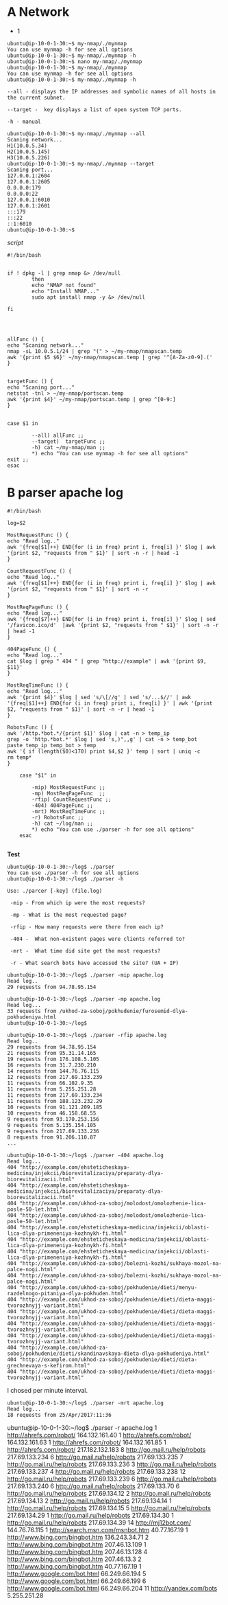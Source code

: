 # A Network
- 1

```
ubuntu@ip-10-0-1-30:~$ my-nmap/./mynmap
You can use mynmap -h for see all options
ubuntu@ip-10-0-1-30:~$ my-nmap/./mynmap -h
ubuntu@ip-10-0-1-30:~$ nano my-nmap/./mynmap
ubuntu@ip-10-0-1-30:~$ my-nmap/./mynmap
You can use mynmap -h for see all options
ubuntu@ip-10-0-1-30:~$ my-nmap/./mynmap -h

--all - displays the IP addresses and symbolic names of all hosts in the current subnet.

--target -  key displays a list of open system TCP ports.

-h - manual

ubuntu@ip-10-0-1-30:~$ my-nmap/./mynmap --all
Scaning network...
H1(10.0.5.34)
H2(10.0.5.145)
H3(10.0.5.226)
ubuntu@ip-10-0-1-30:~$ my-nmap/./mynmap --target
Scaning port...
127.0.0.1:2604
127.0.0.1:2605
0.0.0.0:179
0.0.0.0:22
127.0.0.1:6010
127.0.0.1:2601
:::179
:::22
::1:6010
ubuntu@ip-10-0-1-30:~$
```

*script*
```
#!/bin/bash


if ! dpkg -l | grep nmap &> /dev/null
        then
        echo "NMAP not found"
        echo "Install NMAP..."
        sudo apt install nmap -y &> /dev/null

fi




allFunc () {
echo "Scaning network..."
nmap -sL 10.0.5.1/24 | grep "(" > ~/my-nmap/nmapscan.temp
awk '{print $5 $6}' ~/my-nmap/nmapscan.temp | grep '^[A-Za-z0-9].('
}


targetFunc () {
echo "Scaning port..."
netstat -tnl > ~/my-nmap/portscan.temp
awk '{print $4}' ~/my-nmap/portscan.temp | grep ^[0-9:]
}


case $1 in

        --all) allFunc ;;
        --target)  targetFunc ;;
        -h) cat ~/my-nmap/man ;;
        *) echo "You can use mynmap -h for see all options"
exit ;;
esac
```

# B parser apache log

```
#!/bin/bash

log=$2

MostRequestFunc () {
echo "Read log.."
awk '{freq[$1]++} END{for (i in freq) print i, freq[i] }' $log | awk '{print $2, "requests from " $1}' | sort -n -r | head -1
}

CountRequestFunc () {
echo "Read log.."
awk '{freq[$1]++} END{for (i in freq) print i, freq[i] }' $log | awk '{print $2, "requests from " $1}' | sort -n -r
}

MostReqPageFunc () {
echo "Read log..."
awk '{freq[$7]++} END{for (i in freq) print i, freq[i] }' $log | sed '/favicon.ico/d'  |awk '{print $2, "requests from " $1}' | sort -n -r | head -1
}

404PageFunc () {
echo "Read log..."
cat $log | grep " 404 " | grep "http://example" | awk '{print $9, $11}'
}

MostReqTimeFunc () {
echo "Read log..."
awk '{print $4}' $log | sed 's/\[//g' | sed 's/...$//' | awk '{freq[$1]++} END{for (i in freq) print i, freq[i] }' | awk '{print $2, "requests from " $1}' | sort -n -r | head -1
}

RobotsFunc () {
awk '/http.*bot.*/{print $1}' $log | cat -n > temp_ip
grep -o 'http.*bot.*' $log | sed 's,)",,g' | cat -n > temp_bot
paste temp_ip temp_bot > temp
awk '{ if (length($0)<170) print $4,$2 }' temp | sort | uniq -c
rm temp*
}

    case "$1" in

        -mip) MostRequestFunc ;;
        -mp) MostReqPageFunc  ;;
        -rfip) CountRequestFunc ;;
        -404) 404PageFunc ;;
        -mrt) MostReqTimeFunc ;;
        -r) RobotsFunc ;;
        -h) cat ~/log/man ;;
        *) echo "You can use ./parser -h for see all options"
    esac


```

**Test**

```
ubuntu@ip-10-0-1-30:~/log$ ./parser
You can use ./parser -h for see all options
ubuntu@ip-10-0-1-30:~/log$ ./parser -h

Use: ./parcer [-key] (file.log)

 -mip - From which ip were the most requests?

 -mp - What is the most requested page?

 -rfip - How many requests were there from each ip?

 -404 -  What non-existent pages were clients referred to?

 -mrt -  What time did site get the most requests?

 -r - What search bots have accessed the site? (UA + IP)

```

```
ubuntu@ip-10-0-1-30:~/log$ ./parser -mip apache.log
Read log..
29 requests from 94.78.95.154
```

```
ubuntu@ip-10-0-1-30:~/log$ ./parser -mp apache.log
Read log...
33 requests from /ukhod-za-soboj/pokhudenie/furosemid-dlya-pokhudeniya.html
ubuntu@ip-10-0-1-30:~/log$
```

```
ubuntu@ip-10-0-1-30:~/log$ ./parser -rfip apache.log
Read log..
29 requests from 94.78.95.154
21 requests from 95.31.14.165
19 requests from 176.108.5.105
16 requests from 31.7.230.210
14 requests from 144.76.76.115
12 requests from 217.69.133.239
11 requests from 66.102.9.35
11 requests from 5.255.251.28
11 requests from 217.69.133.234
11 requests from 188.123.232.29
10 requests from 91.121.209.185
10 requests from 46.158.68.55
9 requests from 93.170.253.156
9 requests from 5.135.154.105
9 requests from 217.69.133.236
8 requests from 91.206.110.87
...
```

```
ubuntu@ip-10-0-1-30:~/log$ ./parser -404 apache.log
Read log...
404 "http://example.com/ehsteticheskaya-medicina/injekcii/biorevitalizaciya/preparaty-dlya-biorevitalizacii.html"
404 "http://example.com/ehsteticheskaya-medicina/injekcii/biorevitalizaciya/preparaty-dlya-biorevitalizacii.html"
404 "http://example.com/ukhod-za-soboj/molodost/omolozhenie-lica-posle-50-let.html"
404 "http://example.com/ukhod-za-soboj/molodost/omolozhenie-lica-posle-50-let.html"
404 "http://example.com/ehsteticheskaya-medicina/injekcii/oblasti-lica-dlya-primeneniya-kozhnykh-fi.html"
404 "http://example.com/ehsteticheskaya-medicina/injekcii/oblasti-lica-dlya-primeneniya-kozhnykh-fi.html"
404 "http://example.com/ehsteticheskaya-medicina/injekcii/oblasti-lica-dlya-primeneniya-kozhnykh-fi.html"
404 "http://example.com/ukhod-za-soboj/bolezni-kozhi/sukhaya-mozol-na-palce-nogi.html"
404 "http://example.com/ukhod-za-soboj/bolezni-kozhi/sukhaya-mozol-na-palce-nogi.html"
404 "http://example.com/ukhod-za-soboj/pokhudenie/dieti/menyu-razdelnogo-pitaniya-dlya-pokhuden.html"
404 "http://example.com/ukhod-za-soboj/pokhudenie/dieti/dieta-maggi-tvorozhnyjj-variant.html"
404 "http://example.com/ukhod-za-soboj/pokhudenie/dieti/dieta-maggi-tvorozhnyjj-variant.html"
404 "http://example.com/ukhod-za-soboj/pokhudenie/dieti/dieta-maggi-tvorozhnyjj-variant.html"
404 "http://example.com/ukhod-za-soboj/pokhudenie/dieti/dieta-maggi-tvorozhnyjj-variant.html"
404 "http://example.com/ukhod-za-soboj/pokhudenie/dieti/skandinavskaya-dieta-dlya-pokhudeniya.html"
404 "http://example.com/ukhod-za-soboj/pokhudenie/dieti/dieta-grechnevaya-s-kefirom.html"
404 "http://example.com/ukhod-za-soboj/pokhudenie/dieti/dieta-maggi-tvorozhnyjj-variant.html"
```

I chosed per minute interval.
```
ubuntu@ip-10-0-1-30:~/log$ ./parser -mrt apache.log
Read log...
18 requests from 25/Apr/2017:11:36

```
ubuntu@ip-10-0-1-30:~/log$ ./parser -r apache.log
      1 http://ahrefs.com/robot/ 164.132.161.40
      1 http://ahrefs.com/robot/ 164.132.161.63
      1 http://ahrefs.com/robot/ 164.132.161.85
      1 http://ahrefs.com/robot/ 217.182.132.183
      8 http://go.mail.ru/help/robots 217.69.133.234
      6 http://go.mail.ru/help/robots 217.69.133.235
      7 http://go.mail.ru/help/robots 217.69.133.236
      3 http://go.mail.ru/help/robots 217.69.133.237
      4 http://go.mail.ru/help/robots 217.69.133.238
     12 http://go.mail.ru/help/robots 217.69.133.239
      6 http://go.mail.ru/help/robots 217.69.133.240
      6 http://go.mail.ru/help/robots 217.69.133.70
      6 http://go.mail.ru/help/robots 217.69.134.12
      2 http://go.mail.ru/help/robots 217.69.134.13
      2 http://go.mail.ru/help/robots 217.69.134.14
      1 http://go.mail.ru/help/robots 217.69.134.15
      5 http://go.mail.ru/help/robots 217.69.134.29
      1 http://go.mail.ru/help/robots 217.69.134.30
      1 http://go.mail.ru/help/robots 217.69.134.39
     14 http://mj12bot.com/ 144.76.76.115
      1 http://search.msn.com/msnbot.htm 40.77.167.19
      1 http://www.bing.com/bingbot.htm 136.243.34.71
      2 http://www.bing.com/bingbot.htm 207.46.13.109
      1 http://www.bing.com/bingbot.htm 207.46.13.128
      4 http://www.bing.com/bingbot.htm 207.46.13.3
      2 http://www.bing.com/bingbot.htm 40.77.167.19
      1 http://www.google.com/bot.html 66.249.66.194
      5 http://www.google.com/bot.html 66.249.66.199
      6 http://www.google.com/bot.html 66.249.66.204
     11 http://yandex.com/bots 5.255.251.28
```



